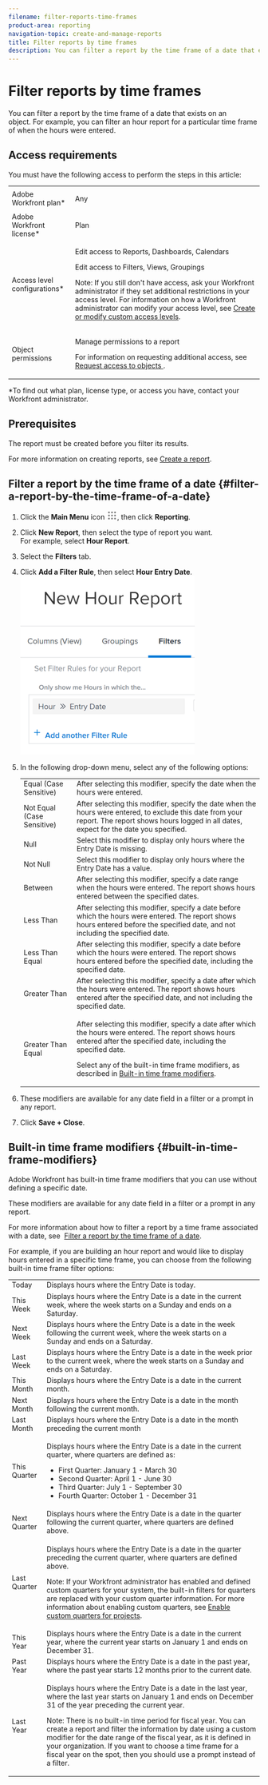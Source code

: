 ```yaml
---
filename: filter-reports-time-frames
product-area: reporting
navigation-topic: create-and-manage-reports
title: Filter reports by time frames
description: You can filter a report by the time frame of a date that exists on an object. For example, you can filter an hour report for a particular time frame of when the hours were entered.
---
```


# Filter reports by time frames

You can filter a report by the time frame of a date that exists on an object.&nbsp;For example, you can filter an hour report for a particular time frame of when the hours were entered.

## Access requirements

You must have the following access to perform the steps in this article:

<table cellspacing="0"> 
 <col> 
 <col> 
 <tbody> 
  <tr> 
   <td role="rowheader">Adobe Workfront plan*</td> 
   <td> <p>Any</p> </td> 
  </tr> 
  <tr> 
   <td role="rowheader">Adobe Workfront license*</td> 
   <td> <p>Plan </p> </td> 
  </tr> 
  <tr> 
   <td role="rowheader">Access level configurations*</td> 
   <td> <p>Edit access to&nbsp;Reports,&nbsp;Dashboards,&nbsp;Calendars</p> <p>Edit access to Filters,&nbsp;Views, Groupings</p> <p>Note: If you still don't have access, ask your Workfront administrator if they set additional restrictions in your access level. For information on how a Workfront administrator can modify your access level, see <a href="../../../administration-and-setup/add-users/configure-and-grant-access/create-modify-access-levels.md" class="MCXref xref">Create or modify custom access levels</a>.</p> </td> 
  </tr> 
  <tr> 
   <td role="rowheader">Object permissions</td> 
   <td> <p>Manage permissions to a report</p> <p>For information on requesting additional access, see <a href="../../../workfront-basics/grant-and-request-access-to-objects/request-access.md" class="MCXref xref">Request access to objects </a>.</p> </td> 
  </tr> 
 </tbody> 
</table>

&#42;To find out what plan, license type, or access you have, contact your Workfront administrator.

## Prerequisites

The report must be created before you filter its results.

For more information on creating reports, see [Create a report](../../../reports-and-dashboards/reports/creating-and-managing-reports/create-report.md).

## Filter a report by the time frame of a date {#filter-a-report-by-the-time-frame-of-a-date}

1. Click the **Main Menu** icon ![](assets/main-menu-icon.png), then click&nbsp;**Reporting**. 

1. Click **New Report**, then select the type of report you want.  
   For example, select **Hour Report**.

1. Select the **Filters** tab.
1. Click **Add a Filter Rule**, then select **Hour Entry Date**.  
   ![](assets/qs-filtering-hour-report-by-timeframe-350x357.png)

1. In the following drop-down menu, select any of the following options:

   <table cellspacing="0"> 
    <col> 
    <col> 
    <tbody> 
     <tr> 
      <td role="rowheader">Equal (Case Sensitive)</td> 
      <td>After selecting this modifier, specify the date when the hours were entered.</td> 
     </tr> 
     <tr> 
      <td role="rowheader">Not Equal (Case Sensitive)</td> 
      <td>After selecting this modifier, specify the date when the hours were entered, to exclude this date from your report. The report shows hours logged in all dates, expect for the date you specified.</td> 
     </tr> 
     <tr> 
      <td role="rowheader">Null</td> 
      <td>Select this modifier&nbsp;to display only hours where the Entry Date is missing.</td> 
     </tr> 
     <tr> 
      <td role="rowheader">Not Null</td> 
      <td>Select this modifier&nbsp;to display only hours where the Entry Date has a value.</td> 
     </tr> 
     <tr> 
      <td role="rowheader">Between</td> 
      <td>After selecting this modifier, specify a date range when the hours were entered. The report shows hours entered between the specified dates.</td> 
     </tr> 
     <tr> 
      <td role="rowheader">Less Than</td> 
      <td>After selecting this modifier, specify a&nbsp;date before which the hours were entered. The report shows hours entered before the specified date, and not including the specified date.</td> 
     </tr> 
     <tr> 
      <td role="rowheader">Less Than Equal</td> 
      <td>After selecting this modifier, specify a&nbsp;date before which the hours were entered. The report shows hours entered before the specified date, including the specified date.</td> 
     </tr> 
     <tr> 
      <td role="rowheader">Greater Than</td> 
      <td>After selecting this modifier, specify a&nbsp;date after&nbsp;which the hours were entered. The report shows hours entered after&nbsp;the specified date, and not including the specified date.</td> 
     </tr> 
     <tr> 
      <td role="rowheader">Greater Than Equal</td> 
      <td> <p>After selecting this modifier, specify a&nbsp;date after&nbsp;which the hours were entered. The report shows hours entered after&nbsp;the specified date, including the specified date.</p> <p>Select any of the built-in time frame modifiers, as described in <a href="#built-in-time-frame-modifiers" class="MCXref xref">Built-in time frame modifiers</a>.</p> </td> 
     </tr> 
    </tbody> 
   </table>

1. These modifiers are available for any date field in a filter or a prompt in any report.  
1. Click **Save + Close**.

## Built-in time frame modifiers {#built-in-time-frame-modifiers}

Adobe Workfront has built-in time frame modifiers that you can use without defining a specific date.&nbsp;

These modifiers are available for any date field in a filter or a prompt in any report.&nbsp;

For more information about how to&nbsp;filter a report by a time frame associated with a date, see&nbsp; [Filter a report by the time frame of a date](#filter-a-report-by-the-time-frame-of-a-date).

For example, if you are building an hour report and would like to display hours entered in a specific time frame, you can choose from the following built-in time frame filter options:

<table cellspacing="0"> 
 <col> 
 <col> 
 <tbody> 
  <tr> 
   <td role="rowheader">Today</td> 
   <td>Displays hours where the Entry Date is today.</td> 
  </tr> 
  <tr> 
   <td role="rowheader">This Week</td> 
   <td>Displays hours where the Entry Date is a date in the current week, where the week starts on a Sunday&nbsp;and ends on a Saturday.</td> 
  </tr> 
  <tr> 
   <td role="rowheader">Next Week</td> 
   <td>Displays hours where the Entry Date is a date in the&nbsp;week following the current week, where the week starts on a Sunday&nbsp;and ends on a Saturday.&nbsp;</td> 
  </tr> 
  <tr> 
   <td role="rowheader">Last Week</td> 
   <td>Displays hours where the Entry Date is a date in the&nbsp;week prior to the current week, where the week starts on a Sunday&nbsp;and ends on a Saturday.&nbsp;</td> 
  </tr> 
  <tr> 
   <td role="rowheader">This Month</td> 
   <td>Displays hours where the Entry Date is a date in the current month.</td> 
  </tr> 
  <tr> 
   <td role="rowheader">Next Month</td> 
   <td>Displays hours where the Entry Date is a date in the month following the current month.</td> 
  </tr> 
  <tr> 
   <td role="rowheader">Last Month</td> 
   <td>Displays hours where the Entry Date is a date in the month preceding&nbsp;the current month</td> 
  </tr> 
  <tr> 
   <td role="rowheader">This Quarter</td> 
   <td> <p>Displays hours where the Entry Date is a date in the current quarter, where quarters are defined as:</p> 
    <ul> 
     <li>First Quarter: January 1 - March 30</li> 
     <li>Second Quarter: April 1 - June 30</li> 
     <li>Third Quarter: July 1 - September 30</li> 
     <li>Fourth Quarter: October 1 - December 31</li> 
    </ul> </td> 
  </tr> 
  <tr> 
   <td role="rowheader">Next Quarter</td> 
   <td>Displays hours where the Entry Date is a date in the quarter following the current quarter, where quarters are defined above.</td> 
  </tr> 
  <tr> 
   <td role="rowheader">Last Quarter</td> 
   <td> <p>Displays hours where the Entry Date is a date in the quarter preceding&nbsp;the current quarter, where quarters are defined above.</p> <p>Note:  If your Workfront administrator has enabled and defined custom quarters for your system, the built-in filters for quarters are replaced with your custom quarter information. For more information about enabling custom quarters, see <a href="../../../administration-and-setup/set-up-workfront/configure-system-defaults/enable-custom-quarters-projects.md" class="MCXref xref">Enable custom quarters for projects</a>.</p> </td> 
  </tr> 
  <tr> 
   <td role="rowheader">This Year</td> 
   <td>Displays hours where the Entry Date is a date in&nbsp;the current year, where the current year starts on January 1 and ends on December 31.</td> 
  </tr> 
  <tr> 
   <td role="rowheader">Past Year</td> 
   <td>Displays hours where the Entry Date is a date in&nbsp;the past year, where the past&nbsp;year starts&nbsp;12 months prior to the current date.</td> 
  </tr> 
  <tr> 
   <td role="rowheader">Last Year</td> 
   <td> <p>Displays hours where the Entry Date is a date in&nbsp;the last&nbsp;year, where the last&nbsp;year starts&nbsp;on January 1 and ends on December 31 of the year preceding the current year.</p> <p>Note:  There is no built-in time period for fiscal year. You&nbsp;can create a&nbsp;report and filter the information by date using a custom modifier for the date range of the fiscal year, as it is defined in your organization. If you&nbsp;want to choose a time frame for a fiscal year on the spot, then you should use a prompt instead of a filter.&nbsp;</p> </td> 
  </tr> 
 </tbody> 
</table>

